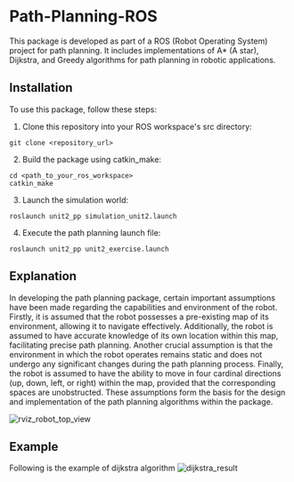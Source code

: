 # Path-Planning-ROS
This package is developed as part of a ROS (Robot Operating System) project for path planning. It includes implementations of A* (A star), Dijkstra, and Greedy algorithms for path planning in robotic applications.
## Installation
To use this package, follow these steps:
1. Clone this repository into your ROS workspace's src directory:
```
git clone <repository_url>
```

2. Build the package using catkin_make:

```
cd <path_to_your_ros_workspace>
catkin_make
```

3. Launch the simulation world: 

```
roslaunch unit2_pp simulation_unit2.launch
```

4. Execute the path planning launch file: 

```
roslaunch unit2_pp unit2_exercise.launch
```

## Explanation 
In developing the path planning package, certain important assumptions have been made regarding the capabilities and environment of the robot. Firstly, it is assumed that the robot possesses a pre-existing map of its environment, allowing it to navigate effectively. Additionally, the robot is assumed to have accurate knowledge of its own location within this map, facilitating precise path planning. Another crucial assumption is that the environment in which the robot operates remains static and does not undergo any significant changes during the path planning process. Finally, the robot is assumed to have the ability to move in four cardinal directions (up, down, left, or right) within the map, provided that the corresponding spaces are unobstructed. These assumptions form the basis for the design and implementation of the path planning algorithms within the package. 

![rviz_robot_top_view](https://github.com/peakyquest/Path-Planning-ROS/assets/162409782/72b099d6-8bce-4c9f-9714-3f40e79a091e)



## Example 
Following is the example of dijkstra algorithm
![dijkstra_result](https://github.com/peakyquest/Path-Planning-ROS/assets/162409782/99db0d31-2d14-4299-9371-87d147f474b4)


